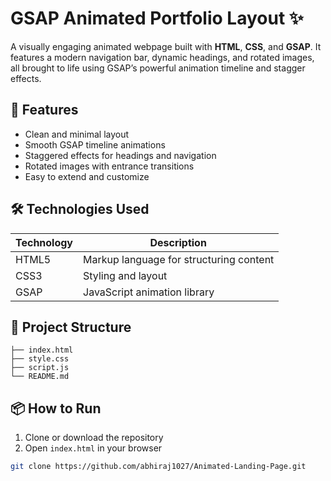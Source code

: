 # GSAP Animated Portfolio Layout ✨

A visually engaging animated webpage built with **HTML**, **CSS**, and **GSAP**. It features a modern navigation bar, dynamic headings, and rotated images, all brought to life using GSAP’s powerful animation timeline and stagger effects.

## 🚀 Features

- Clean and minimal layout  
- Smooth GSAP timeline animations  
- Staggered effects for headings and navigation  
- Rotated images with entrance transitions  
- Easy to extend and customize  

## 🛠️ Technologies Used

| Technology | Description                            |
|------------|----------------------------------------|
| HTML5      | Markup language for structuring content |
| CSS3       | Styling and layout                     |
| GSAP       | JavaScript animation library           |

## 📁 Project Structure

```
├── index.html
├── style.css
├── script.js
└── README.md
```

## 📦 How to Run

1. Clone or download the repository  
2. Open `index.html` in your browser

```bash
git clone https://github.com/abhiraj1027/Animated-Landing-Page.git
```
